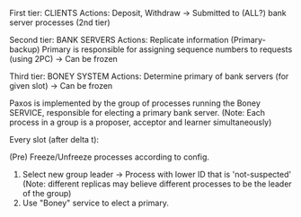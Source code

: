 First tier: CLIENTS
Actions: Deposit, Withdraw -> Submitted to (ALL?) bank server processes (2nd tier)

Second tier: BANK SERVERS
Actions: Replicate information (Primary-backup)
Primary is responsible for assigning sequence numbers to requests (using 2PC)
-> Can be frozen

Third tier: BONEY SYSTEM
Actions: Determine primary of bank servers (for given slot)
-> Can be frozen


Paxos is implemented by the group of processes running the Boney SERVICE, responsible for electing a primary bank server.
(Note: Each process in a group is a proposer, acceptor and learner simultaneously)

Every slot (after delta t):

(Pre) Freeze/Unfreeze processes according to config.
1. Select new group leader -> Process with lower ID that is 'not-suspected'
(Note: different replicas may believe different processes to be the leader of the group)
2. Use "Boney" service to elect a primary.
